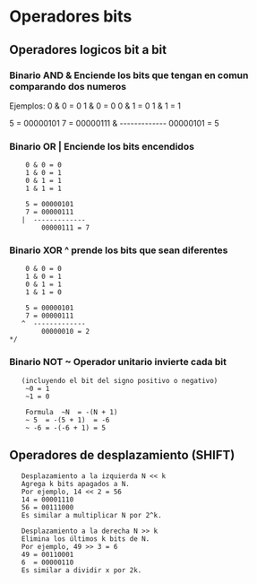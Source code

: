 # Operadores bits

## Operadores logicos bit a bit
### Binario AND & Enciende los bits que tengan en comun comparando dos numeros
Ejemplos:
0 & 0 = 0
1 & 0 = 0
0 & 1 = 0
1 & 1 = 1

5 = 00000101
7 = 00000111
& -------------
    00000101 = 5

### Binario OR | Enciende los bits encendidos
        0 & 0 = 0
        1 & 0 = 1
        0 & 1 = 1
        1 & 1 = 1

        5 = 00000101
        7 = 00000111
       |  -------------
            00000111 = 7

### Binario XOR ^ prende los bits que sean diferentes
        0 & 0 = 0
        1 & 0 = 1
        0 & 1 = 1
        1 & 1 = 0

        5 = 00000101
        7 = 00000111
       ^  -------------
            00000010 = 2
    */

### Binario NOT ~ Operador unitario invierte cada bit
       (incluyendo el bit del signo positivo o negativo) 
        ~0 = 1
        ~1 = 0
        
        Formula  ~N  = -(N + 1)
        ~ 5  = -(5 + 1)  = -6
        ~ -6 = -(-6 + 1) = 5

## Operadores de desplazamiento (SHIFT)

       Desplazamiento a la izquierda N << k 
       Agrega k bits apagados a N.
       Por ejemplo, 14 << 2 = 56
       14 = 00001110
       56 = 00111000
       Es similar a multiplicar N por 2^k.

       Desplazamiento a la derecha N >> k 
       Elimina los últimos k bits de N.
       Por ejemplo, 49 >> 3 = 6
       49 = 00110001
       6  = 00000110
       Es similar a dividir x por 2k.